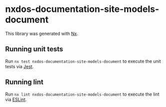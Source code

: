# nxdos-documentation-site-models-document

This library was generated with [Nx](https://nx.dev).

## Running unit tests

Run `nx test nxdos-documentation-site-models-document` to execute the unit tests via [Jest](https://jestjs.io).

## Running lint

Run `nx lint nxdos-documentation-site-models-document` to execute the lint via [ESLint](https://eslint.org/).

